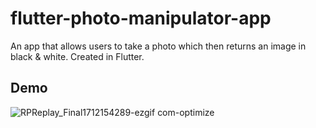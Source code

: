 # flutter-photo-manipulator-app

 An app that allows users to take a photo which then returns an image in black & white. Created in Flutter.

## Demo

![RPReplay_Final1712154289-ezgif com-optimize](https://github.com/saif-shikdar/flutter-photo-manipulator-app/assets/43826661/05e8c72b-e64d-4723-891e-f9754bc539f8)
